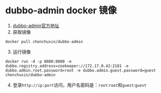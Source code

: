 # dubbo-admin docker 镜像
1. [dubbo-admin官方地址](https://github.com/chenchuxin/dubbo-admin-docker)
2. 获取镜像
```
docker pull chenchuxin/dubbo-admin
```
3. 运行镜像
```
docker run -d -p 8080:8080 -e dubbo.registry.address=zookeeper://172.17.0.42:2181 -e dubbo.admin.root.password=root -e dubbo.admin.guest.password=guest chenchuxin/dubbo-admin
```
4. 登录`http://ip:port`访问，用户名密码是：`root`:`root`和`guest`:`guest`